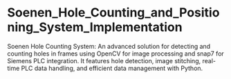 # Soenen_Hole_Counting_and_Positioning_System_Implementation
Soenen Hole Counting System: An advanced solution for detecting and counting holes in frames using OpenCV for image processing and snap7 for Siemens PLC integration. It features hole detection, image stitching, real-time PLC data handling, and efficient data management with Python.
